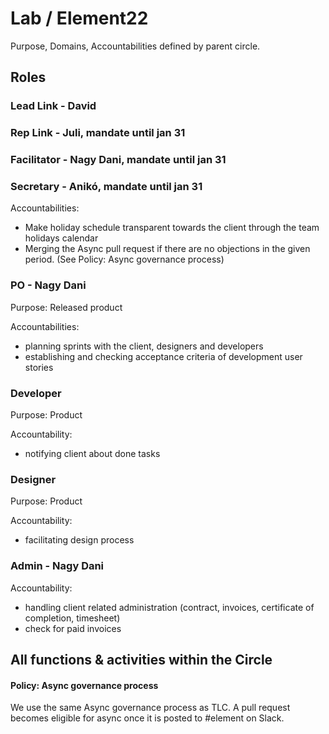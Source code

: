 # Lab / Element22
Purpose, Domains, Accountabilities defined by parent circle.

## Roles

### Lead Link - David
### Rep Link - Juli, mandate until jan 31
### Facilitator - Nagy Dani, mandate until jan 31
### Secretary - Anikó, mandate until jan 31

Accountabilities:
- Make holiday schedule transparent towards the client through the team holidays calendar
- Merging the Async pull request if there are no objections in the given period. (See Policy: Async governance process)

### PO - Nagy Dani

Purpose: Released product

Accountabilities:
- planning sprints with the client, designers and developers
- establishing and checking acceptance criteria of development user stories

### Developer

Purpose: Product

Accountability:
- notifying client about done tasks

### Designer

Purpose: Product

Accountability:
- facilitating design process

### Admin - Nagy Dani

Accountability:
- handling client related administration (contract, invoices, certificate of completion, timesheet)
- check for paid invoices


## All functions & activities within the Circle

#### Policy: Async governance process

We use the same Async governance process as TLC. A pull request becomes eligible for async once it is posted to #element on Slack.
